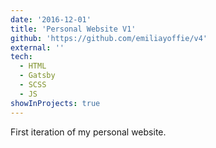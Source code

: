 ```yaml
---
date: '2016-12-01'
title: 'Personal Website V1'
github: 'https://github.com/emiliayoffie/v4'
external: ''
tech:
  - HTML
  - Gatsby
  - SCSS
  - JS
showInProjects: true
---
```


First iteration of my personal website.
